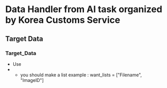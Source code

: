# Data Handler from AI task organized by Korea Customs Service

## Target Data
### Target_Data
- Use 
- - you should make a list
            example : want_lists = ["Filename", "ImageID"]
